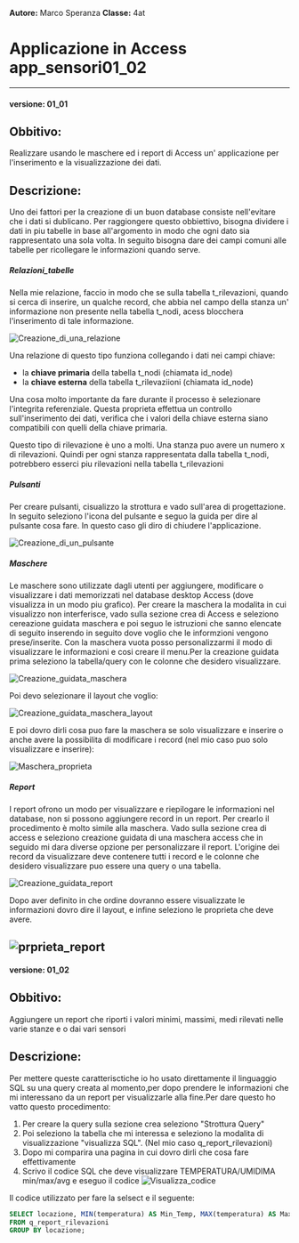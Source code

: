 ﻿**Autore:** Marco Speranza
**Classe:** 4at
#   Applicazione in Access app_sensori01_02
---
#### versione: 01_01
##  Obbitivo: 
Realizzare usando le maschere ed i report di Access un' applicazione per l'inserimento e la visualizzazione dei dati.
##  Descrizione:
Uno dei fattori per la creazione di un buon database consiste nell'evitare che i dati si dublicano. Per raggiongere questo obbiettivo, bisogna dividere i dati in piu tabelle in base all'argomento in modo che ogni dato sia rappresentato una sola volta. In seguito bisogna dare dei campi comuni alle tabelle per ricollegare le informazioni quando serve.
#####    Relazioni_tabelle
Nella mie relazione, faccio in modo che se sulla tabella t_rilevazioni, quando si cerca di inserire, un qualche record, che abbia nel campo della stanza un' informazione non presente nella tabella t_nodi, acess blocchera l'inserimento di tale informazione.

![Creazione_di_una_relazione](relazioni_tabelle.PNG "Creazione_di_una_relazione")

Una relazione di questo tipo funziona collegando i dati nei campi chiave:
*   la **chiave primaria**  della tabella t_nodi (chiamata id_node)
*   la **chiave esterna** della tabella t_rilevaziioni (chiamata id_node)

Una cosa molto importante da fare durante il processo è selezionare l'integrita referenziale. Questa proprieta effettua un controllo sull'inserimento dei dati, verifica che i valori della chiave esterna siano compatibili con quelli della chiave primaria.

Questo tipo di rilevazione è uno a molti. Una stanza puo avere un numero x di rilevazioni. Quindi per ogni stanza rappresentata dalla tabella t_nodi, potrebbero esserci piu rilevazioni nella tabella t_rilevazioni

#####	Pulsanti
Per creare pulsanti, cisualizzo la strottura e vado sull'area di progettazione. In seguito seleziono l'icona del pulsante e seguo la guida per dire al pulsante cosa fare. In questo caso gli diro di chiudere l'applicazione.

![Creazione_di_un_pulsante](chiudi_applicazione.PNG "Chiudi_applicazione")

#####	Maschere
Le maschere sono utilizzate dagli utenti per aggiungere, modificare o visualizzare i dati memorizzati nel database desktop Access (dove visualizza in un modo piu grafico). Per creare la maschera la modalita in cui visualizzo non interferisce, vado sulla sezione crea di Access e seleziono cereazione guidata maschera e poi seguo le istruzioni che sanno elencate di seguito inserendo in seguito dove voglio che le informzioni vengono prese/inserite. Con la maschera vuota posso personalizzarmi il modo di visualizzare le informazioni e cosi creare il menu.Per la creazione guidata prima seleziono la tabella/query con le colonne che desidero visualizzare.

![Creazione_guidata_maschera](creazione_guidata_maschera.PNG "Seleziono_tabella_colonne")

Poi devo selezionare il layout che voglio:

![Creazione_guidata_maschera_layout](layout_maschera.PNG "Seleziono_layout")

E poi dovro dirli cosa puo fare la maschera se solo visualizzare e inserire o anche avere la possibilita di modificare i record (nel mio caso puo solo visualizzare e inserire):

![Maschera_proprieta](proprieta_maschera.PNG "Seleziono_proprieta_maschera")

#####	Report
I report ofrono un modo per visualizzare e riepilogare le informazioni nel database, non si possono aggiungere record in un report. Per crearlo il procedimento è molto simile alla maschera. Vado sulla sezione crea di access e seleziono creazione guidata di una maschera access che in seguido mi dara diverse opzione per personalizzare il report.
L'origine dei record da visualizzare deve contenere tutti i record e le colonne che desidero visualizzare puo essere una query o una tabella.

![Creazione_guidata_report](creazione_guidata_report.PNG "Seleziono origine record")

Dopo aver definito in che ordine dovranno essere visualizzate le informazioni dovro dire il layout, e infine seleziono le proprieta che deve avere.

![prprieta_report](proprieta_report.PNG "Seleziono proprieta")
---
#### versione: 01_02
##  Obbitivo: 
Aggiungere un report che riporti i valori minimi, massimi, medi rilevati nelle varie stanze e o dai vari sensori
##  Descrizione:
Per mettere queste caratterisctiche io ho usato direttamente il linguaggio SQL su una query creata al momento,per dopo prendere le informazioni che mi interessano da un report per visualizzarle alla fine.Per dare questo ho vatto questo procedimento: 
1.  Per creare la query sulla sezione crea seleziono "Strottura Query"
2.  Poi seleziono la tabella che mi interessa e seleziono la modalita di visualizzazione "visualizza SQL". (Nel mio caso q_report_rilevazioni)
3.  Dopo mi comparira una pagina in cui dovro dirli che cosa fare effettivamente
4.  Scrivo il codice SQL che deve visualizzare TEMPERATURA/UMIDIMA min/max/avg e eseguo il codice
![Visualizza_codice](codice_sql.PNG "Codice")

Il codice utilizzato per fare la selsect e il seguente:
```sql
SELECT locazione, MIN(temperatura) AS Min_Temp, MAX(temperatura) AS Max_Temp, AVG(temperatura) AS Media_Temp, MIN(umidita) AS Min_Um, MAX(umidita) AS Max_Um, AVG(umidita) AS Media_Um 
FROM q_report_rilevazioni 
GROUP BY locazione;
```
